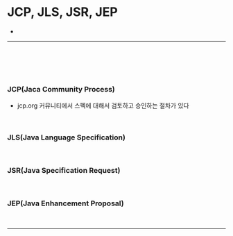 # JCP, JLS, JSR, JEP
> 
* 

<hr>
<br>

## 
####

<br> 

### JCP(Jaca Community Process)
* jcp.org 커뮤니티에서 스펙에 대해서 검토하고 승인하는 절차가 있다

<br>

### JLS(Java Language Specification)

<br>

### JSR(Java Specification Request)

<br>

### JEP(Java Enhancement Proposal)

<br>
<hr>
<br> 

